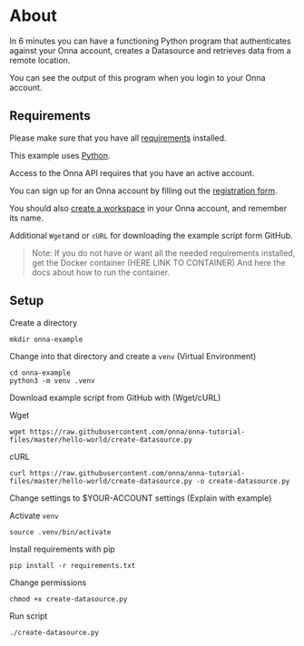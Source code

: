 # About

In 6 minutes you can have a functioning Python program that authenticates against your Onna account,
creates a Datasource and retrieves data from a remote location.

You can see the output of this program when you login to your Onna account.

## Requirements

Please make sure that you have all [requirements](https://developers.onna.com/install.html "Link to requirements") installed.

This example uses [Python](https://www.python.org/downloads/release/python-380/ "Official Python 3.8").

Access to the Onna API requires that you have an active account.

You can sign up for an Onna account by filling out the [registration form](https://register.onna.com/signup?trial=true "Onna trial account registration").

You should also [create a workspace](https://support.onna.com/en/articles/1151536-how-to-create-a-workspace "How to create a workspace") in your Onna account, and remember its name.

Additional `Wget`and or `cURL` for downloading the example script form GitHub.

> Note: If you do not have or want all the needed requirements installed, get the Docker container (HERE LINK TO CONTAINER)
> And here the docs about how to run the container.

## Setup

Create a directory

```shell
mkdir onna-example
````

Change into that directory and create a `venv` (Virtual Environment)

```shell
cd onna-example
python3 -m venv .venv
```
Download example script from GitHub with (Wget/cURL)

Wget

```shell
wget https://raw.githubusercontent.com/onna/onna-tutorial-files/master/hello-world/create-datasource.py
```

cURL

```shell
curl https://raw.githubusercontent.com/onna/onna-tutorial-files/master/hello-world/create-datasource.py -o create-datasource.py
```

Change settings to $YOUR-ACCOUNT settings (Explain with example)

Activate `venv`

```shell
source .venv/bin/activate
````

Install requirements with pip

```shell
pip install -r requirements.txt
```

Change permissions

```shell
chmod +x create-datasource.py
````

Run script

```shell
./create-datasource.py
```